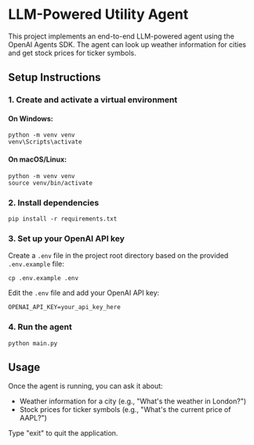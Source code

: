 # LLM-Powered Utility Agent

This project implements an end-to-end LLM-powered agent using the OpenAI Agents SDK. The agent can look up weather information for cities and get stock prices for ticker symbols.

## Setup Instructions

### 1. Create and activate a virtual environment

#### On Windows:
```
python -m venv venv
venv\Scripts\activate
```

#### On macOS/Linux:
```
python -m venv venv
source venv/bin/activate
```

### 2. Install dependencies
```
pip install -r requirements.txt
```

### 3. Set up your OpenAI API key

Create a `.env` file in the project root directory based on the provided `.env.example` file:
```
cp .env.example .env
```

Edit the `.env` file and add your OpenAI API key:
```
OPENAI_API_KEY=your_api_key_here
```

### 4. Run the agent
```
python main.py
```

## Usage

Once the agent is running, you can ask it about:
- Weather information for a city (e.g., "What's the weather in London?")
- Stock prices for ticker symbols (e.g., "What's the current price of AAPL?")

Type "exit" to quit the application.
